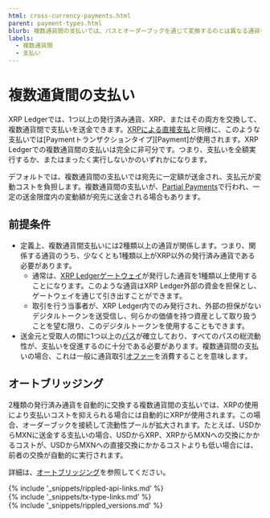```yaml
---
html: cross-currency-payments.html
parent: payment-types.html
blurb: 複数通貨間の支払いでは、パスとオーダーブックを通じて変換するのとは異なる通貨を自動的にに送金します。
labels:
  - 複数通貨間
  - 支払い
---
```

# 複数通貨間の支払い

XRP Ledgerでは、1つ以上の発行済み通貨、XRP、またはその両方を交換して、複数通貨間で支払いを送金できます。[XRPによる直接支払](use-simple-xrp-payments.html)と同様に、このような支払いでは[Paymentトランザクションタイプ][Payment]が使用されます。XRP Ledgerでの複数通貨間の支払いは完全に非可分です。つまり、支払いを全額実行するか、またはまったく実行しないかのいずれかになります。

デフォルトでは、複数通貨間の支払いでは宛先に一定額が送金され、支払元が変動コストを負担します。複数通貨間の支払いが、[Partial Payments](partial-payments.html)で行われ、一定の送金限度内の変動額が宛先に送金される場合もあります。


## 前提条件

- 定義上、複数通貨間支払いには2種類以上の通貨が関係します。つまり、関係する通貨のうち、少なくとも1種類以上がXRP以外の発行済み通貨である必要があります。
    - 通常は、[XRP Ledgerゲートウェイ](stablecoin-issuer.html)が発行した通貨を1種類以上使用することになります。このような通貨はXRP Ledger外部の資金を担保とし、ゲートウェイを通じて引き出すことができます。
    - 取引を行う当事者が、XRP Ledger内でのみ発行され、外部の担保がないデジタルトークンを送受信し、何らかの価値を持つ資産として取り扱うことを望む限り、このデジタルトークンを使用することもできます。
- 送金元と受取人の間に1つ以上の[パス](paths.html)が確立しており、すべてのパスの総流動性が、支払いを促進するのに十分である必要があります。複数通貨間の支払いの場合、これは一般に通貨取引[オファー](offers.html)を消費することを意味します。


## オートブリッジング

2種類の発行済み通貨を自動的に交換する複数通貨間の支払いでは、XRPの使用により支払いコストを抑えられる場合には自動的にXRPが使用されます。この場合、オーダーブックを接続して流動性プールが拡大されます。たとえば、USDからMXNに送金する支払いの場合、USDからXRP、XRPからMXNへの交換にかかるコストが、USDからMXNへの直接交換にかかるコストよりも低い場合には、前者の交換が自動的に実行されます。

詳細は、[オートブリッジング](autobridging.html)を参照してください。

<!--{# common link defs #}-->
{% include '_snippets/rippled-api-links.md' %}			
{% include '_snippets/tx-type-links.md' %}			
{% include '_snippets/rippled_versions.md' %}
